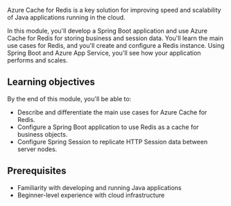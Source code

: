 Azure Cache for Redis is a key solution for improving speed and scalability of Java applications running in the cloud.

In this module, you'll develop a Spring Boot application and use Azure Cache for Redis for storing business and session data. You'll learn the main use cases for Redis, and you'll create and configure a Redis instance. Using Spring Boot and Azure App Service, you'll see how your application performs and scales.
## Learning objectives

By the end of this module, you'll be able to:

- Describe and differentiate the main use cases for Azure Cache for Redis.
- Configure a Spring Boot application to use Redis as a cache for business objects.
- Configure Spring Session to replicate HTTP Session data between server nodes.

## Prerequisites

- Familiarity with developing and running Java applications
- Beginner-level experience with cloud infrastructure
